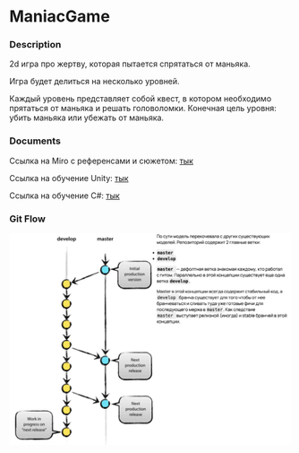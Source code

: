 # ManiacGame

### Description 
2d игра про жертву, которая пытается спрятаться от маньяка. 

Игра будет делиться на несколько уровней.

Каждый уровень представляет собой квест, в котором необходимо прятаться от маньяка и решать головоломки. Конечная цель уровня: убить маньяка или убежать от маньяка.

### Documents
Ссылка на Miro с референсами и сюжетом: [тык](https://miro.com/welcome/R0RMbFF3N1dGRnVQdzQyUUoxUGlWeElINnVEa0xpWmdheWhJUkh2U3c0Vk1wTW5CcWY1TzhYM1hZYWc3R3pjZXwzMDc0NDU3MzYxMDQ5MjgwNDA1fDE=?share_link_id=519703877046)

Ссылка на обучение Unity: [тык](https://stepik.org/course/126291/syllabus)

Ссылка на обучение C#: [тык](https://www.sololearn.com/ru/learn/courses/c-sharp-intermediate)

### Git Flow
![alt text](images/gitflow.png)

